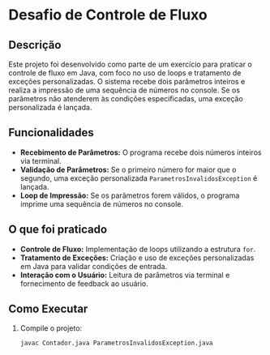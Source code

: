 # Desafio de Controle de Fluxo

## Descrição

Este projeto foi desenvolvido como parte de um exercício para praticar o controle de fluxo em Java, com foco no uso de loops e tratamento de exceções personalizadas. O sistema recebe dois parâmetros inteiros e realiza a impressão de uma sequência de números no console. Se os parâmetros não atenderem às condições especificadas, uma exceção personalizada é lançada.

## Funcionalidades

- **Recebimento de Parâmetros:** O programa recebe dois números inteiros via terminal.
- **Validação de Parâmetros:** Se o primeiro número for maior que o segundo, uma exceção personalizada `ParametrosInvalidosException` é lançada.
- **Loop de Impressão:** Se os parâmetros forem válidos, o programa imprime uma sequência de números no console.

## O que foi praticado

- **Controle de Fluxo:** Implementação de loops utilizando a estrutura `for`.
- **Tratamento de Exceções:** Criação e uso de exceções personalizadas em Java para validar condições de entrada.
- **Interação com o Usuário:** Leitura de parâmetros via terminal e fornecimento de feedback ao usuário.

## Como Executar

1. Compile o projeto:
   ```bash
   javac Contador.java ParametrosInvalidosException.java
